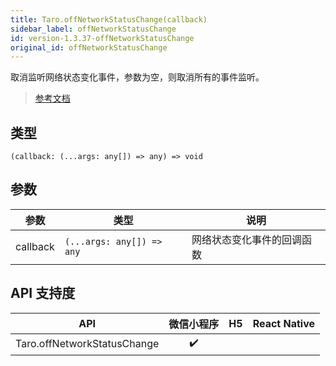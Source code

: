 ```yaml
---
title: Taro.offNetworkStatusChange(callback)
sidebar_label: offNetworkStatusChange
id: version-1.3.37-offNetworkStatusChange
original_id: offNetworkStatusChange
---
```


取消监听网络状态变化事件，参数为空，则取消所有的事件监听。

> [参考文档](https://developers.weixin.qq.com/miniprogram/dev/api/device/network/wx.offNetworkStatusChange.html)

## 类型

```tsx
(callback: (...args: any[]) => any) => void
```

## 参数

| 参数 | 类型 | 说明 |
| --- | --- | --- |
| callback | `(...args: any[]) => any` | 网络状态变化事件的回调函数 |

## API 支持度

| API | 微信小程序 | H5 | React Native |
| :---: | :---: | :---: | :---: |
| Taro.offNetworkStatusChange | ✔️ |  |  |
